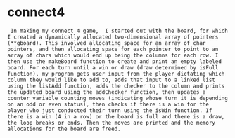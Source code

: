 # connect4
     In making my connect 4 game,  I started out with the board, for which I created a dynamically allocated two-dimensional array of pointers (**gboard). This involved allocating space for an array of char pointers, and then allocating space for each pointer to point to an array of chars which would end up being the columns for each row. I then use the makeBoard function to create and print an empty labeled board. For each turn until a win or draw (draw determined by isFull function), my program gets user input from the player dictating which column they would like to add to, adds that input to a linked list using the listAdd function, adds the checker to the column and prints the updated board using the addChecker function, then updates a counter variable counting moves (indicating whose turn it is depending on an odd or even status), then checks if there is a win for the player who just conducted their turn using the isWin function. If there is a win (4 in a row) or the board is full and there is a draw, the loop breaks or ends. Then the moves are printed and the memory allocations for the board are freed.
